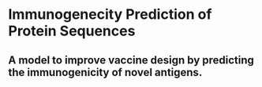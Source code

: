 # Immunogenecity Prediction of Protein Sequences
## A model to improve vaccine design by predicting the immunogenicity of novel antigens.
